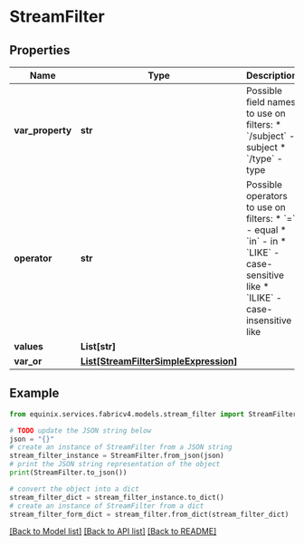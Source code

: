 # StreamFilter


## Properties

Name | Type | Description | Notes
------------ | ------------- | ------------- | -------------
**var_property** | **str** | Possible field names to use on filters:  * &#x60;/subject&#x60; - subject  * &#x60;/type&#x60; - type  | [optional] 
**operator** | **str** | Possible operators to use on filters:  * &#x60;&#x3D;&#x60; - equal  * &#x60;in&#x60; - in  * &#x60;LIKE&#x60; - case-sensitive like  * &#x60;ILIKE&#x60; - case-insensitive like  | [optional] 
**values** | **List[str]** |  | [optional] 
**var_or** | [**List[StreamFilterSimpleExpression]**](StreamFilterSimpleExpression.md) |  | [optional] 

## Example

```python
from equinix.services.fabricv4.models.stream_filter import StreamFilter

# TODO update the JSON string below
json = "{}"
# create an instance of StreamFilter from a JSON string
stream_filter_instance = StreamFilter.from_json(json)
# print the JSON string representation of the object
print(StreamFilter.to_json())

# convert the object into a dict
stream_filter_dict = stream_filter_instance.to_dict()
# create an instance of StreamFilter from a dict
stream_filter_form_dict = stream_filter.from_dict(stream_filter_dict)
```
[[Back to Model list]](../README.md#documentation-for-models) [[Back to API list]](../README.md#documentation-for-api-endpoints) [[Back to README]](../README.md)


